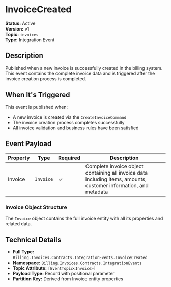 # InvoiceCreated

**Status:** Active  
**Version:** v1  
**Topic:** `invoices`  
**Type:** Integration Event

## Description

Published when a new invoice is successfully created in the billing system. This event contains the complete invoice data and is triggered after the invoice creation process is completed.

## When It's Triggered

This event is published when:
- A new invoice is created via the `CreateInvoiceCommand`
- The invoice creation process completes successfully
- All invoice validation and business rules have been satisfied

## Event Payload

| Property | Type | Required | Description |
|----------|------|----------|-------------|
| Invoice | `Invoice` | ✓ | Complete invoice object containing all invoice data including items, amounts, customer information, and metadata |

### Invoice Object Structure

The `Invoice` object contains the full invoice entity with all its properties and related data.

## Technical Details

- **Full Type:** `Billing.Invoices.Contracts.IntegrationEvents.InvoiceCreated`
- **Namespace:** `Billing.Invoices.Contracts.IntegrationEvents`
- **Topic Attribute:** `[EventTopic<Invoice>]`
- **Payload Type:** Record with positional parameter
- **Partition Key:** Derived from Invoice entity properties